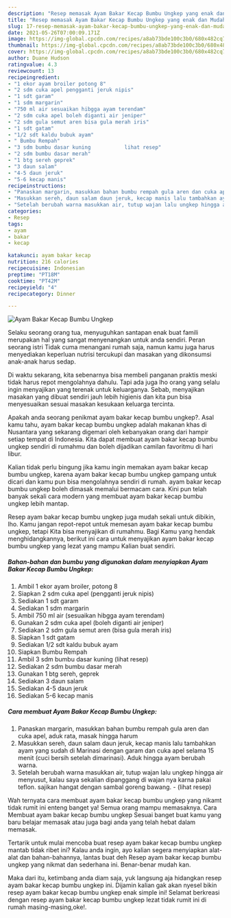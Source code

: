 ```yaml
---
description: "Resep memasak Ayam Bakar Kecap Bumbu Ungkep yang enak dan Mudah Dibuat"
title: "Resep memasak Ayam Bakar Kecap Bumbu Ungkep yang enak dan Mudah Dibuat"
slug: 17-resep-memasak-ayam-bakar-kecap-bumbu-ungkep-yang-enak-dan-mudah-dibuat
date: 2021-05-26T07:00:09.171Z
image: https://img-global.cpcdn.com/recipes/a8ab73bde100c3b0/680x482cq70/ayam-bakar-kecap-bumbu-ungkep-foto-resep-utama.jpg
thumbnail: https://img-global.cpcdn.com/recipes/a8ab73bde100c3b0/680x482cq70/ayam-bakar-kecap-bumbu-ungkep-foto-resep-utama.jpg
cover: https://img-global.cpcdn.com/recipes/a8ab73bde100c3b0/680x482cq70/ayam-bakar-kecap-bumbu-ungkep-foto-resep-utama.jpg
author: Duane Hudson
ratingvalue: 4.3
reviewcount: 13
recipeingredient:
- "1 ekor ayam broiler potong 8"
- "2 sdm cuka apel pengganti jeruk nipis"
- "1 sdt garam"
- "1 sdm margarin"
- "750 ml air sesuaikan hibgga ayam terendam"
- "2 sdm cuka apel boleh diganti air jeniper"
- "2 sdm gula semut aren bisa gula merah iris"
- "1 sdt gatam"
- "1/2 sdt kaldu bubuk ayam"
- " Bumbu Rempah"
- "3 sdm bumbu dasar kuning           lihat resep"
- "2 sdm bumbu dasar merah"
- "1 btg sereh geprek"
- "3 daun salam"
- "4-5 daun jeruk"
- "5-6 kecap manis"
recipeinstructions:
- "Panaskan margarin, masukkan bahan bumbu rempah gula aren dan cuka apel, aduk rata, masak hingga harum"
- "Masukkan sereh, daun salam daun jeruk, kecap manis lalu tambahkan ayam yang sudah di Marinasi dengan garam dan cuka apel selama 15 menit (cuci bersih setelah dimarinasi). Aduk hingga ayam berubah warna."
- "Setelah berubah warna masukkan air, tutup wajan lalu ungkep hingga air menyusut, kalau saya sekalian dipanggang di wajan nya karna pakai teflon. sajikan hangat dengan sambal goreng bawang.           (lihat resep)"
categories:
- Resep
tags:
- ayam
- bakar
- kecap

katakunci: ayam bakar kecap 
nutrition: 216 calories
recipecuisine: Indonesian
preptime: "PT18M"
cooktime: "PT42M"
recipeyield: "4"
recipecategory: Dinner

---
```



![Ayam Bakar Kecap Bumbu Ungkep](https://img-global.cpcdn.com/recipes/a8ab73bde100c3b0/680x482cq70/ayam-bakar-kecap-bumbu-ungkep-foto-resep-utama.jpg)

Selaku seorang orang tua, menyuguhkan santapan enak buat famili merupakan hal yang sangat menyenangkan untuk anda sendiri. Peran seorang istri Tidak cuma menangani rumah saja, namun kamu juga harus menyediakan keperluan nutrisi tercukupi dan masakan yang dikonsumsi anak-anak harus sedap.

Di waktu  sekarang, kita sebenarnya bisa membeli panganan praktis meski tidak harus repot mengolahnya dahulu. Tapi ada juga lho orang yang selalu ingin menyajikan yang terenak untuk keluarganya. Sebab, menyajikan masakan yang dibuat sendiri jauh lebih higienis dan kita pun bisa menyesuaikan sesuai masakan kesukaan keluarga tercinta. 



Apakah anda seorang penikmat ayam bakar kecap bumbu ungkep?. Asal kamu tahu, ayam bakar kecap bumbu ungkep adalah makanan khas di Nusantara yang sekarang digemari oleh kebanyakan orang dari hampir setiap tempat di Indonesia. Kita dapat membuat ayam bakar kecap bumbu ungkep sendiri di rumahmu dan boleh dijadikan camilan favoritmu di hari libur.

Kalian tidak perlu bingung jika kamu ingin memakan ayam bakar kecap bumbu ungkep, karena ayam bakar kecap bumbu ungkep gampang untuk dicari dan kamu pun bisa mengolahnya sendiri di rumah. ayam bakar kecap bumbu ungkep boleh dimasak memalui bermacam cara. Kini pun telah banyak sekali cara modern yang membuat ayam bakar kecap bumbu ungkep lebih mantap.

Resep ayam bakar kecap bumbu ungkep juga mudah sekali untuk dibikin, lho. Kamu jangan repot-repot untuk memesan ayam bakar kecap bumbu ungkep, tetapi Kita bisa menyajikan di rumahmu. Bagi Kamu yang hendak menghidangkannya, berikut ini cara untuk menyajikan ayam bakar kecap bumbu ungkep yang lezat yang mampu Kalian buat sendiri.

<!--inarticleads1-->

##### Bahan-bahan dan bumbu yang digunakan dalam menyiapkan Ayam Bakar Kecap Bumbu Ungkep:

1. Ambil 1 ekor ayam broiler, potong 8
1. Siapkan 2 sdm cuka apel (pengganti jeruk nipis)
1. Sediakan 1 sdt garam
1. Sediakan 1 sdm margarin
1. Ambil 750 ml air (sesuaikan hibgga ayam terendam)
1. Gunakan 2 sdm cuka apel (boleh diganti air jeniper)
1. Sediakan 2 sdm gula semut aren (bisa gula merah iris)
1. Siapkan 1 sdt gatam
1. Sediakan 1/2 sdt kaldu bubuk ayam
1. Siapkan  Bumbu Rempah
1. Ambil 3 sdm bumbu dasar kuning           (lihat resep)
1. Sediakan 2 sdm bumbu dasar merah
1. Gunakan 1 btg sereh, geprek
1. Sediakan 3 daun salam
1. Sediakan 4-5 daun jeruk
1. Sediakan 5-6 kecap manis




<!--inarticleads2-->

##### Cara membuat Ayam Bakar Kecap Bumbu Ungkep:

1. Panaskan margarin, masukkan bahan bumbu rempah gula aren dan cuka apel, aduk rata, masak hingga harum
1. Masukkan sereh, daun salam daun jeruk, kecap manis lalu tambahkan ayam yang sudah di Marinasi dengan garam dan cuka apel selama 15 menit (cuci bersih setelah dimarinasi). Aduk hingga ayam berubah warna.
1. Setelah berubah warna masukkan air, tutup wajan lalu ungkep hingga air menyusut, kalau saya sekalian dipanggang di wajan nya karna pakai teflon. sajikan hangat dengan sambal goreng bawang. -           (lihat resep)




Wah ternyata cara membuat ayam bakar kecap bumbu ungkep yang nikamt tidak rumit ini enteng banget ya! Semua orang mampu memasaknya. Cara Membuat ayam bakar kecap bumbu ungkep Sesuai banget buat kamu yang baru belajar memasak atau juga bagi anda yang telah hebat dalam memasak.

Tertarik untuk mulai mencoba buat resep ayam bakar kecap bumbu ungkep mantab tidak ribet ini? Kalau anda ingin, ayo kalian segera menyiapkan alat-alat dan bahan-bahannya, lantas buat deh Resep ayam bakar kecap bumbu ungkep yang nikmat dan sederhana ini. Benar-benar mudah kan. 

Maka dari itu, ketimbang anda diam saja, yuk langsung aja hidangkan resep ayam bakar kecap bumbu ungkep ini. Dijamin kalian gak akan nyesel bikin resep ayam bakar kecap bumbu ungkep enak simple ini! Selamat berkreasi dengan resep ayam bakar kecap bumbu ungkep lezat tidak rumit ini di rumah masing-masing,oke!.

